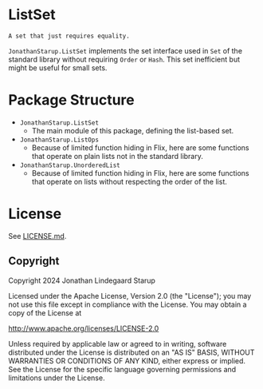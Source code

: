# ListSet

    A set that just requires equality.

`JonathanStarup.ListSet` implements the set interface used in `Set` of the
standard library without requiring `Order` or `Hash`. This set inefficient but
might be useful for small sets.

# Package Structure
- `JonathanStarup.ListSet`
    - The main module of this package, defining the list-based set.
- `JonathanStarup.ListOps`
    - Because of limited function hiding in Flix, here are some functions that
      operate on plain lists not in the standard library.
- `JonathanStarup.UnorderedList`
    - Because of limited function hiding in Flix, here are some functions that
      operate on lists without respecting the order of the list.

# License
See [LICENSE.md](./LICENSE.md).

## Copyright
Copyright 2024 Jonathan Lindegaard Starup

Licensed under the Apache License, Version 2.0 (the "License"); you may not use
this file except in compliance with the License. You may obtain a copy of the
License at

http://www.apache.org/licenses/LICENSE-2.0

Unless required by applicable law or agreed to in writing, software distributed
under the License is distributed on an "AS IS" BASIS, WITHOUT WARRANTIES OR
CONDITIONS OF ANY KIND, either express or implied. See the License for the
specific language governing permissions and limitations under the License.
